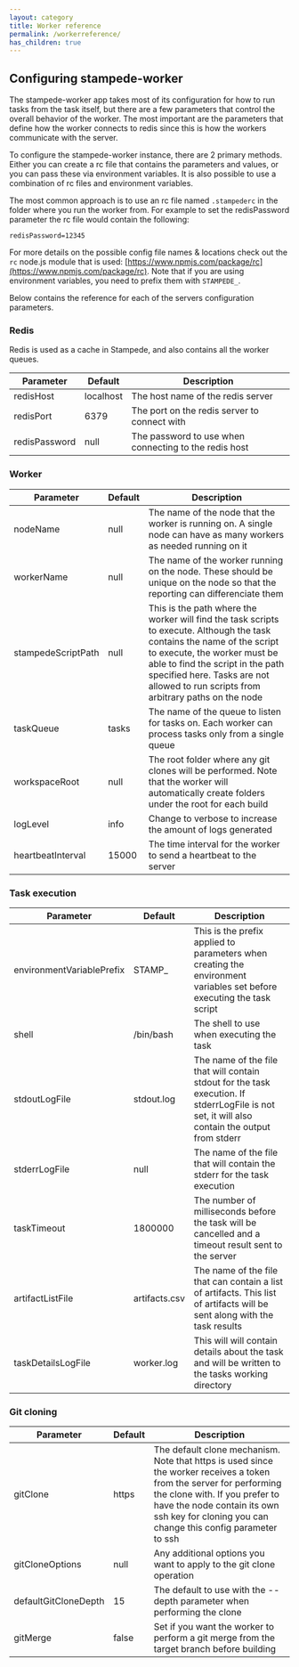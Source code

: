 ```yaml
---
layout: category
title: Worker reference
permalink: /workerreference/
has_children: true
---
```


## Configuring stampede-worker

The stampede-worker app takes most of its configuration for how to run tasks from the
task itself, but there are a few parameters that control the overall behavior of the
worker. The most important are the parameters that define how the worker connects to
redis since this is how the workers communicate with the server.

To configure the stampede-worker instance, there are 2 primary methods. Either you can create a rc
file that contains the parameters and values, or you can pass these via environment variables. It is also
possible to use a combination of rc files and environment variables.

The most common approach is to use an rc file named `.stampederc` in the folder where you run the worker from. For example to set the redisPassword parameter the rc file would contain the following:

```
redisPassword=12345
```

For more details on the possible config file names & locations check out the `rc` node.js module that is used: [https://www.npmjs.com/package/rc](https://www.npmjs.com/package/rc). Note that if you are using environment variables, you need to prefix them with `STAMPEDE_`.

Below contains the reference for each of the servers configuration parameters.

### Redis

Redis is used as a cache in Stampede, and also contains all the worker queues.

| Parameter | Default | Description |
|-----------|---------|-------------|
| redisHost | localhost | The host name of the redis server |
| redisPort | 6379 | The port on the redis server to connect with |
| redisPassword | null | The password to use when connecting to the redis host |

### Worker

| Parameter | Default | Description |
|-----------|---------|-------------|
| nodeName | null | The name of the node that the worker is running on. A single node can have as many workers as needed running on it |
| workerName | null | The name of the worker running on the node. These should be unique on the node so that the reporting can differenciate them |
| stampedeScriptPath | null | This is the path where the worker will find the task scripts to execute. Although the task contains the name of the script to execute, the worker must be able to find the script in the path specified here. Tasks are not allowed to run scripts from arbitrary paths on the node |
| taskQueue | tasks | The name of the queue to listen for tasks on. Each worker can process tasks only from a single queue |
| workspaceRoot | null | The root folder where any git clones will be performed. Note that the worker will automatically create folders under the root for each build |
| logLevel | info | Change to verbose to increase the amount of logs generated |
| heartbeatInterval | 15000 | The time interval for the worker to send a heartbeat to the server |

### Task execution

| Parameter | Default | Description |
|-----------|---------|-------------|
| environmentVariablePrefix | STAMP_ | This is the prefix applied to parameters when creating the environment variables set before executing the task script |
| shell | /bin/bash | The shell to use when executing the task |
| stdoutLogFile | stdout.log | The name of the file that will contain stdout for the task execution. If stderrLogFile is not set, it will also contain the output from stderr |
| stderrLogFile | null | The name of the file that will contain the stderr for the task execution |
| taskTimeout | 1800000 | The number of milliseconds before the task will be cancelled and a timeout result sent to the server |
| artifactListFile | artifacts.csv | The name of the file that can contain a list of artifacts. This list of artifacts will be sent along with the task results |
| taskDetailsLogFile | worker.log | This will will contain details about the task and will be written to the tasks working directory |

### Git cloning

| Parameter | Default | Description |
|-----------|---------|-------------|
| gitClone | https | The default clone mechanism. Note that https is used since the worker receives a token from the server for performing the clone with. If you prefer to have the node contain its own ssh key for cloning you can change this config parameter to ssh |
| gitCloneOptions | null | Any additional options you want to apply to the git clone operation |
| defaultGitCloneDepth | 15 | The default to use with the --depth parameter when performing the clone |
| gitMerge | false | Set if you want the worker to perform a git merge from the target branch before building |
